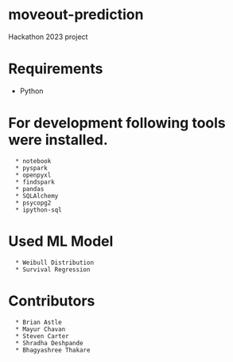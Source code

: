 # moveout-prediction
Hackathon 2023 project

# Requirements
  * Python
  
# For development following tools were installed.

```
  * notebook
  * pyspark
  * openpyxl
  * findspark
  * pandas
  * SQLAlchemy
  * psycopg2
  * ipython-sql
```

# Used ML Model

```
  * Weibull Distribution
  * Survival Regression
```

# Contributors

```
  * Brian Astle
  * Mayur Chavan
  * Steven Carter
  * Shradha Deshpande
  * Bhagyashree Thakare
```
